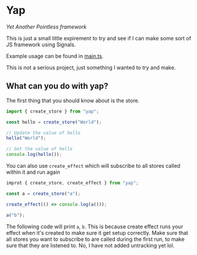 # Yap 
*Yet Another Pointless framework*

This is just a small little expirement to try and see if I can make some sort
of JS framework using Signals.

Example usage can be found in [main.ts](src/main.ts).

This is not a serious project, just something I wanted to try and make. 


## What can you do with yap?

The first thing that you should know about is the store.

```ts
import { create_store } from "yap";

const hello = create_store("World");

// Update the value of hello
hello("World");

// Get the value of hello
console.log(hello());
```

You can also use `create_effect` which will subscribe to all stores called within
it and run again

```ts
improt { create_store, create_effect } from "yap";

const a = create_store("a");

create_effect(() => console.log(a()));

a("b");
```

The following code will print `a`, `b`. This is because create effect runs your
effect when it's created to make sure it get setup correctly. Make sure that 
all stores you want to subscribe to are called during the first run, to make sure
that they are listened to. No, I have not added untracking yet lol.


